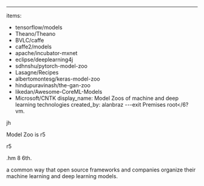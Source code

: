 ---
items:
 - tensorflow/models
 - Theano/Theano
 - BVLC/caffe
 - caffe2/models
 - apache/incubator-mxnet
 - eclipse/deeplearning4j
 - sdhnshu/pytorch-model-zoo
 - Lasagne/Recipes
 - albertomontesg/keras-model-zoo
 - hindupuravinash/the-gan-zoo
 - likedan/Awesome-CoreML-Models
 - Microsoft/CNTK
display_name: Model Zoos of machine and deep learning technologies
created_by: alanbraz
---exit
Premises 
root</6?
vm.

 jh

Model Zoo is r5

r5

.hm
8 6th. 

a common way that open source frameworks and companies organize their machine learning and deep learning models.
